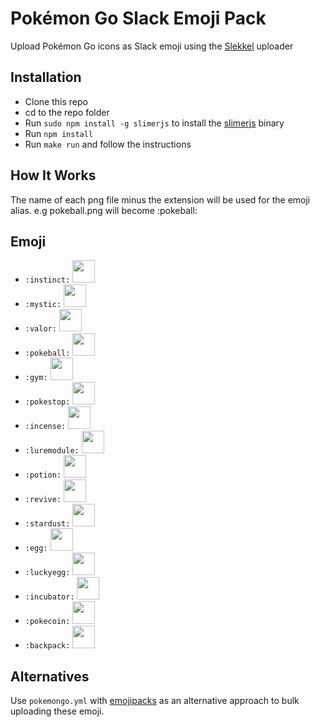 # Pokémon Go Slack Emoji Pack

Upload Pokémon Go icons as Slack emoji using the [Slekkel](https://github.com/CodeBuffet/Slekkel) uploader

## Installation

- Clone this repo
- cd to the repo folder
- Run `sudo npm install -g slimerjs` to install the [slimerjs](https://github.com/laurentj/slimerjs) binary
- Run `npm install`
- Run `make run` and follow the instructions

## How It Works

The name of each png file minus the extension will be used for the emoji alias.
e.g pokeball.png will become :pokeball:

## Emoji

  - `:instinct:` <img src="http://i.imgur.com/Ty5dIwS.png" height="36">
  - `:mystic:` <img src="http://i.imgur.com/POvJ7EB.png" height="36">
  - `:valor:` <img src="http://i.imgur.com/HjpTdNa.png" height="36">
  - `:pokeball:` <img src="http://i.imgur.com/wFJgJO8.png" height="36">
  - `:gym:` <img src="http://i.imgur.com/dshUcoT.png" height="36">
  - `:pokestop:` <img src="http://i.imgur.com/UrOkCVl.png" height="36">
  - `:incense:` <img src="http://i.imgur.com/9yZIVWb.png" height="36">
  - `:luremodule:` <img src="http://i.imgur.com/87tIGAP.png" height="36">
  - `:potion:` <img src="http://i.imgur.com/sVjeGJP.png" height="36">
  - `:revive:` <img src="http://i.imgur.com/7C9KByN.png" height="36">
  - `:stardust:` <img src="http://i.imgur.com/jVUpZtv.png" height="36">
  - `:egg:` <img src="http://i.imgur.com/XJDmJzp.png" height="36">
  - `:luckyegg:` <img src="http://i.imgur.com/kAZLprT.png" height="36">
  - `:incubator:` <img src="http://i.imgur.com/R5CEGuD.png" height="36">
  - `:pokecoin:` <img src="http://i.imgur.com/WQQ7MkT.png" height="36">
  - `:backpack:` <img src="http://i.imgur.com/ETBPrcx.png" height="36">

## Alternatives

Use `pokemongo.yml` with [emojipacks](https://github.com/lambtron/emojipacks) as an alternative approach to bulk uploading these emoji.
